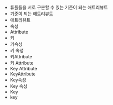 - 튜플들을 서로 구분할 수 있는 기준이 되는 애트리뷰트
- 기준이 되는 애트리뷰트
- 애트리뷰트
- 속성
- Attribute
- 키
- 키속성
- 키 속성
- 키Attribute
- 키 Attribute
- Key Attribute
- KeyAttribute
- Key속성
- Key 속성
- Key
- key